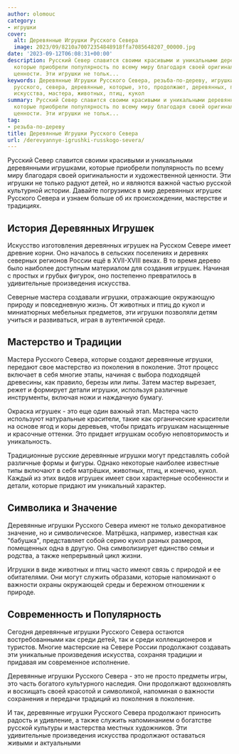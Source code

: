 ```yaml
---
author: olomouc
category:
- игрушки
cover:
  alt: Деревянные Игрушки Русского Севера
  image: 2023/09/8210a70072354848918ffa7085648207_00000.jpg
date: '2023-09-12T06:08:31+00:00'
description: Русский Север славится своими красивыми и уникальными деревянными игрушками,
  которые приобрели популярность по всему миру благодаря своей оригинальности и художественной
  ценности. Эти игрушки не тольк...
keywords: Деревянные Игрушки Русского Севера, резьба-по-дереву, игрушки, игрушек,
  русского, севера, деревянные, которые, это, продолжают, деревянных, произведения,
  искусства, мастера, животных, птиц, кукол
summary: Русский Север славится своими красивыми и уникальными деревянными игрушками,
  которые приобрели популярность по всему миру благодаря своей оригинальности и художественной
  ценности. Эти игрушки не тольк...
tag:
- резьба-по-дереву
title: Деревянные Игрушки Русского Севера
url: /derevyannye-igrushki-russkogo-severa/
---
```


Русский Север славится своими красивыми и уникальными деревянными игрушками, которые приобрели популярность по всему миру благодаря своей оригинальности и художественной ценности. Эти игрушки не только радуют детей, но и являются важной частью русской культурной истории. Давайте погрузимся в мир деревянных игрушек Русского Севера и узнаем больше об их происхождении, мастерстве и традициях.

## История Деревянных Игрушек

Искусство изготовления деревянных игрушек на Русском Севере имеет древние корни. Оно началось в сельских поселениях и деревнях северных регионов России ещё в XVII-XVIII веках. В то время дерево было наиболее доступным материалом для создания игрушек. Начиная с простых и грубых фигурок, оно постепенно превратилось в удивительные произведения искусства.

Северные мастера создавали игрушки, отражающие окружающую природу и повседневную жизнь. От животных и птиц до кукол и миниатюрных мебельных предметов, эти игрушки позволяли детям учиться и развиваться, играя в аутентичной среде.

## Мастерство и Традиции

Мастера Русского Севера, которые создают деревянные игрушки, передают свое мастерство из поколения в поколение. Этот процесс включает в себя многие этапы, начиная с выбора подходящей древесины, как правило, березы или липы. Затем мастер вырезает, режет и формирует детали игрушки, используя различные инструменты, включая ножи и наждачную бумагу.

Окраска игрушек \- это еще один важный этап. Мастера часто используют натуральные красители, такие как органические красители на основе ягод и коры деревьев, чтобы придать игрушкам насыщенные и красочные оттенки. Это придает игрушкам особую неповторимость и уникальность.

Традиционные русские деревянные игрушки могут представлять собой различные формы и фигуры. Однако некоторые наиболее известные типы включают в себя матрёшки, животных, птиц, и конечно, кукол. Каждый из этих видов игрушек имеет свои характерные особенности и детали, которые придают им уникальный характер.

## Символика и Значение

Деревянные игрушки Русского Севера имеют не только декоративное значение, но и символическое. Матрёшка, например, известная как "бабушка", представляет собой серию кукол разных размеров, помещенных одна в другую. Она символизирует единство семьи и родства, а также непрерывный цикл жизни.

Игрушки в виде животных и птиц часто имеют связь с природой и ее обитателями. Они могут служить образами, которые напоминают о важности охраны окружающей среды и бережном отношении к природе.

## Современность и Популярность

Сегодня деревянные игрушки Русского Севера остаются востребованными как среди детей, так и среди коллекционеров и туристов. Многие мастерские на Севере России продолжают создавать эти уникальные произведения искусства, сохраняя традиции и придавая им современное исполнение.

Деревянные игрушки Русского Севера \- это не просто предметы игры, это часть богатого культурного наследия. Они продолжают вдохновлять и восхищать своей красотой и символикой, напоминая о важности сохранения и передачи традиций из поколения в поколение.

И так, деревянные игрушки Русского Севера продолжают приносить радость и удивление, а также служить напоминанием о богатстве русской культуры и мастерства местных художников. Эти удивительные произведения искусства продолжают оставаться живыми и актуальными